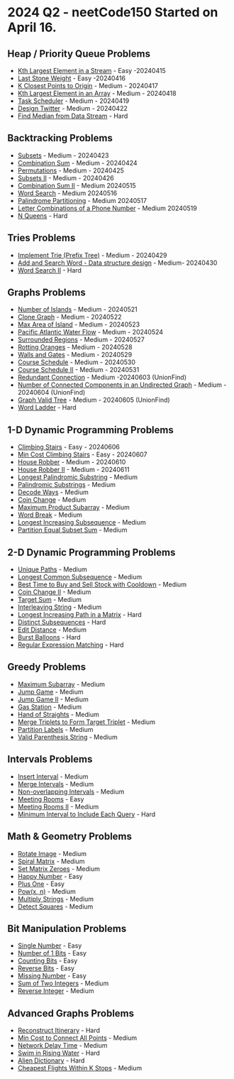 # 2024 Q2  - neetCode150 Started on April 16.

## Heap / Priority Queue Problems

- [Kth Largest Element in a Stream](https://leetcode.com/problems/kth-largest-element-in-a-stream/) - Easy -20240415
- [Last Stone Weight](https://leetcode.com/problems/last-stone-weight/) - Easy -20240416
- [K Closest Points to Origin](https://leetcode.com/problems/k-closest-points-to-origin/) - Medium - 20240417
- [Kth Largest Element in an Array](https://leetcode.com/problems/kth-largest-element-in-an-array/) - Medium - 20240418
- [Task Scheduler](https://leetcode.com/problems/task-scheduler/) - Medium - 20240419
- [Design Twitter](https://leetcode.com/problems/design-twitter/) - Medium - 20240422
- [Find Median from Data Stream](https://leetcode.com/problems/find-median-from-data-stream/) - Hard

## Backtracking Problems

- [Subsets](https://leetcode.com/problems/subsets/) - Medium - 20240423
- [Combination Sum](https://leetcode.com/problems/combination-sum/) - Medium - 20240424
- [Permutations](https://leetcode.com/problems/permutations/) - Medium - 20240425
- [Subsets II](https://leetcode.com/problems/subsets-ii/) - Medium - 20240426
- [Combination Sum II](https://leetcode.com/problems/combination-sum-ii/) - Medium 20240515
- [Word Search](https://leetcode.com/problems/word-search/) - Medium 20240516
- [Palindrome Partitioning](https://leetcode.com/problems/palindrome-partitioning/) - Medium 20240517
- [Letter Combinations of a Phone Number](https://leetcode.com/problems/letter-combinations-of-a-phone-number/) - Medium 20240519
- [N Queens](https://leetcode.com/problems/n-queens/) - Hard

## Tries Problems

- [Implement Trie (Prefix Tree)](https://leetcode.com/problems/implement-trie-prefix-tree/) - Medium - 20240429
- [Add and Search Word - Data structure design](https://leetcode.com/problems/add-and-search-word-data-structure-design/) - Medium- 20240430
- [Word Search II](https://leetcode.com/problems/word-search-ii/) - Hard

## Graphs Problems

- [Number of Islands](https://leetcode.com/problems/number-of-islands/) - Medium - 20240521
- [Clone Graph](https://leetcode.com/problems/clone-graph/) - Medium - 20240522
- [Max Area of Island](https://leetcode.com/problems/max-area-of-island/) - Medium - 20240523
- [Pacific Atlantic Water Flow](https://leetcode.com/problems/pacific-atlantic-water-flow/) - Medium - 20240524
- [Surrounded Regions](https://leetcode.com/problems/surrounded-regions/) - Medium - 20240527
- [Rotting Oranges](https://leetcode.com/problems/rotting-oranges/) - Medium - 20240528
- [Walls and Gates](https://leetcode.com/problems/walls-and-gates/) - Medium - 20240529
- [Course Schedule](https://leetcode.com/problems/course-schedule/) - Medium - 20240530
- [Course Schedule II](https://leetcode.com/problems/course-schedule-ii/) - Medium - 20240531
- [Redundant Connection](https://leetcode.com/problems/redundant-connection/) - Medium -20240603 (UnionFind)
- [Number of Connected Components in an Undirected Graph](https://leetcode.com/problems/number-of-connected-components-in-an-undirected-graph/) - Medium - 20240604 (UnionFind)
- [Graph Valid Tree](https://leetcode.com/problems/graph-valid-tree/) - Medium - 20240605 (UnionFind)
- [Word Ladder](https://leetcode.com/problems/word-ladder/) - Hard

## 1-D Dynamic Programming Problems

- [Climbing Stairs](https://leetcode.com/problems/climbing-stairs/) - Easy - 20240606
- [Min Cost Climbing Stairs](https://leetcode.com/problems/min-cost-climbing-stairs/) - Easy - 20240607
- [House Robber](https://leetcode.com/problems/house-robber/) - Medium - 20240610
- [House Robber II](https://leetcode.com/problems/house-robber-ii/) - Medium - 20240611
- [Longest Palindromic Substring](https://leetcode.com/problems/longest-palindromic-substring/) - Medium
- [Palindromic Substrings](https://leetcode.com/problems/palindromic-substrings/) - Medium
- [Decode Ways](https://leetcode.com/problems/decode-ways/) - Medium
- [Coin Change](https://leetcode.com/problems/coin-change/) - Medium
- [Maximum Product Subarray](https://leetcode.com/problems/maximum-product-subarray/) - Medium
- [Word Break](https://leetcode.com/problems/word-break/) - Medium
- [Longest Increasing Subsequence](https://leetcode.com/problems/longest-increasing-subsequence/) - Medium
- [Partition Equal Subset Sum](https://leetcode.com/problems/partition-equal-subset-sum/) - Medium

## 2-D Dynamic Programming Problems

- [Unique Paths](https://leetcode.com/problems/unique-paths/) - Medium
- [Longest Common Subsequence](https://leetcode.com/problems/longest-common-subsequence/) - Medium
- [Best Time to Buy and Sell Stock with Cooldown](https://leetcode.com/problems/best-time-to-buy-and-sell-stock-with-cooldown/) - Medium
- [Coin Change II](https://leetcode.com/problems/coin-change-ii/) - Medium
- [Target Sum](https://leetcode.com/problems/target-sum/) - Medium
- [Interleaving String](https://leetcode.com/problems/interleaving-string/) - Medium
- [Longest Increasing Path in a Matrix](https://leetcode.com/problems/longest-increasing-path-in-a-matrix/) - Hard
- [Distinct Subsequences](https://leetcode.com/problems/distinct-subsequences/) - Hard
- [Edit Distance](https://leetcode.com/problems/edit-distance/) - Medium
- [Burst Balloons](https://leetcode.com/problems/burst-balloons/) - Hard
- [Regular Expression Matching](https://leetcode.com/problems/regular-expression-matching/) - Hard

## Greedy Problems

- [Maximum Subarray](https://leetcode.com/problems/maximum-subarray/) - Medium
- [Jump Game](https://leetcode.com/problems/jump-game/) - Medium
- [Jump Game II](https://leetcode.com/problems/jump-game-ii/) - Medium
- [Gas Station](https://leetcode.com/problems/gas-station/) - Medium
- [Hand of Straights](https://leetcode.com/problems/hand-of-straights/) - Medium
- [Merge Triplets to Form Target Triplet](https://leetcode.com/problems/merge-triplets-to-form-target-triplet/) - Medium
- [Partition Labels](https://leetcode.com/problems/partition-labels/) - Medium
- [Valid Parenthesis String](https://leetcode.com/problems/valid-parenthesis-string/) - Medium

## Intervals Problems

- [Insert Interval](https://leetcode.com/problems/insert-interval/) - Medium
- [Merge Intervals](https://leetcode.com/problems/merge-intervals/) - Medium
- [Non-overlapping Intervals](https://leetcode.com/problems/non-overlapping-intervals/) - Medium
- [Meeting Rooms](https://leetcode.com/problems/meeting-rooms/) - Easy
- [Meeting Rooms II](https://leetcode.com/problems/meeting-rooms-ii/) - Medium
- [Minimum Interval to Include Each Query](https://leetcode.com/problems/minimum-interval-to-include-each-query/) - Hard

## Math & Geometry Problems

- [Rotate Image](https://leetcode.com/problems/rotate-image/) - Medium
- [Spiral Matrix](https://leetcode.com/problems/spiral-matrix/) - Medium
- [Set Matrix Zeroes](https://leetcode.com/problems/set-matrix-zeroes/) - Medium
- [Happy Number](https://leetcode.com/problems/happy-number/) - Easy
- [Plus One](https://leetcode.com/problems/plus-one/) - Easy
- [Pow(x, n)](https://leetcode.com/problems/powx-n/) - Medium
- [Multiply Strings](https://leetcode.com/problems/multiply-strings/) - Medium
- [Detect Squares](https://leetcode.com/problems/detect-squares/) - Medium

## Bit Manipulation Problems

- [Single Number](https://leetcode.com/problems/single-number/) - Easy
- [Number of 1 Bits](https://leetcode.com/problems/number-of-1-bits/) - Easy
- [Counting Bits](https://leetcode.com/problems/counting-bits/) - Easy
- [Reverse Bits](https://leetcode.com/problems/reverse-bits/) - Easy
- [Missing Number](https://leetcode.com/problems/missing-number/) - Easy
- [Sum of Two Integers](https://leetcode.com/problems/sum-of-two-integers/) - Medium
- [Reverse Integer](https://leetcode.com/problems/reverse-integer/) - Medium

## Advanced Graphs Problems

- [Reconstruct Itinerary](https://leetcode.com/problems/reconstruct-itinerary/) - Hard
- [Min Cost to Connect All Points](https://leetcode.com/problems/min-cost-to-connect-all-points/) - Medium
- [Network Delay Time](https://leetcode.com/problems/network-delay-time/) - Medium
- [Swim in Rising Water](https://leetcode.com/problems/swim-in-rising-water/) - Hard
- [Alien Dictionary](https://leetcode.com/problems/alien-dictionary/) - Hard
- [Cheapest Flights Within K Stops](https://leetcode.com/problems/cheapest-flights-within-k-stops/) - Medium
